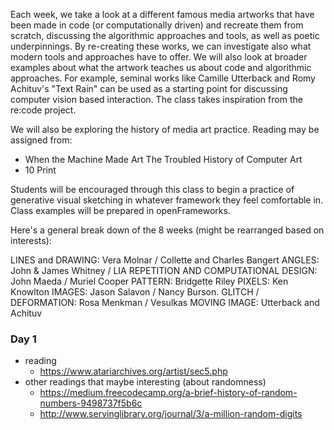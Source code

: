 Each week, we take a look at a different famous media artworks that have been made in code (or computationally driven) and recreate them from scratch, discussing the algorithmic approaches and tools, as well as poetic underpinnings. By re-creating these works, we can investigate also what modern tools and approaches have to offer. We will also look at broader examples about what the artwork teaches us about code and algorithmic approaches. For example, seminal works like Camille Utterback and Romy Achituv's "Text Rain" can be used as a starting point for discussing computer vision based interaction. The class takes inspiration from the re:code project.

We will also be exploring the history of media art practice. Reading may be assigned from:

* When the Machine Made Art The Troubled History of Computer Art
* 10 Print

Students will be encouraged through this class to begin a practice of generative visual sketching in whatever framework they feel comfortable in. Class examples will be prepared in openFrameworks.

Here's a general break down of the 8 weeks (might be rearranged based on interests):

LINES and DRAWING: Vera Molnar / Collette and Charles Bangert
ANGLES: John & James Whitney / LIA
REPETITION AND COMPUTATIONAL DESIGN: John Maeda / Muriel Cooper
PATTERN:  Bridgette Riley
PIXELS: Ken Knowlton
IMAGES: Jason Salavon / Nancy Burson. 
GLITCH / DEFORMATION: Rosa Menkman / Vesulkas
MOVING IMAGE: Utterback and Achituv



### Day 1 

* reading
  * https://www.atariarchives.org/artist/sec5.php
* other readings that maybe interesting (about randomness) 
  * https://medium.freecodecamp.org/a-brief-history-of-random-numbers-9498737f5b6c
  * http://www.servinglibrary.org/journal/3/a-million-random-digits
